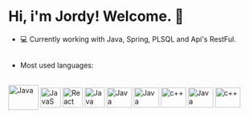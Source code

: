 # Hi, i'm Jordy! Welcome. 👋
- 💻 Currently working with Java, Spring, PLSQL and Api's RestFul.
##
  * Most used languages:
  <div style="display: inline_block"><br>
  <img align="center" alt="Java" height="50" width="60" src="https://cdn.jsdelivr.net/gh/devicons/devicon/icons/java/java-original-wordmark.svg">
  <img align="center" alt="JavaS" height="40" width="40" src="https://cdn.jsdelivr.net/gh/devicons/devicon/icons/javascript/javascript-original.svg">
  <img align="center" alt="React" height="40" width="40" src="https://cdn.jsdelivr.net/gh/devicons/devicon/icons/react/react-original.svg">
  <img align="center" alt="Java" height="40" width="40" src="https://cdn.jsdelivr.net/gh/devicons/devicon/icons/python/python-original.svg">
  <img align="center" alt="Java" height="40" width="50" src="https://cdn.jsdelivr.net/gh/devicons/devicon/icons/html5/html5-original.svg">
  <img align="center" alt="Java" height="40" width="50" src="https://cdn.jsdelivr.net/gh/devicons/devicon/icons/css3/css3-original.svg">
  <img align="center" alt="c++" height="40" width="50" src="https://cdn.jsdelivr.net/gh/devicons/devicon/icons/cplusplus/cplusplus-original.svg">
  <img align="center" alt="Java" height="40" width="50" src="https://cdn.jsdelivr.net/gh/devicons/devicon/icons/c/c-original.svg">
  <img align="center" alt="c++" height="40" width="50" src="https://cdn.jsdelivr.net/gh/devicons/devicon/icons/spring/spring-original.svg">
</div>


